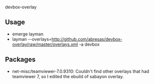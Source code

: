 devbox-overlay

Usage
-----

* emerge layman
* layman --overlays=http://github.com/abresas/devbox-overlay/raw/master/overlays.xml -a devbox

Packages
--------

* net-misc/teamviewer-7.0.9310: 
Couldn't find other overlays that had teamviewer 7, so I edited the ebuild of sabayon overlay.
